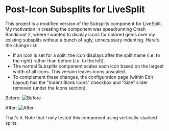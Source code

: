 # Post-Icon Subsplits for LiveSplit
This project is a modified version of the Subsplits component for LiveSplit. My motivation in creating the component was speedrunning Crash Bandicoot 2, where I wanted to display icons for colored gems over my existing subsplits without a bunch of ugly, unnecessary indenting. Here's the change list:

- If an icon is set for a split, the icon displays after the split name (i.e. to the right) rather than before (i.e. to the left).
- The normal Subsplits component scales each icon based on the largest width of all icons. This version leaves icons unscaled.
- To complement these changes, the configuration page (within Edit Layout) has the "Indent Blank Icons" checkbox and "Size" slider removed (under the Icons section).

Before:
![Before](https://i.imgur.com/rKf9LYI.png)

After:
![After](https://i.imgur.com/C5v9mlR.png)

That's it. Note that I only tested this component using vertically-stacked splits.
